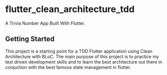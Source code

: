# flutter_clean_architecture_tdd

A Trivia Number App Built With Flutter.

## Getting Started

This project is a starting point for a TDD Flutter application using Clean Architecture with BLoC.
The main purpose of this project is to practice my test driven development skills and to learn the best architecture 
out there in conjuction with the best famous state management in flutter.


